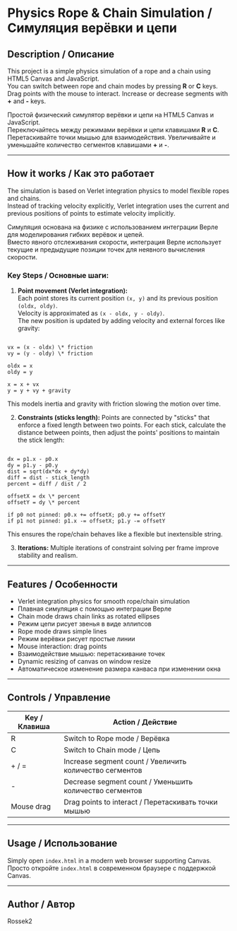 # Physics Rope & Chain Simulation / Симуляция верёвки и цепи

## Description / Описание

This project is a simple physics simulation of a rope and a chain using HTML5 Canvas and JavaScript.  
You can switch between rope and chain modes by pressing **R** or **C** keys.  
Drag points with the mouse to interact. Increase or decrease segments with **+** and **-** keys.

Простой физический симулятор верёвки и цепи на HTML5 Canvas и JavaScript.  
Переключайтесь между режимами верёвки и цепи клавишами **R** и **C**.  
Перетаскивайте точки мышью для взаимодействия. Увеличивайте и уменьшайте количество сегментов клавишами **+** и **-**.

---

## How it works / Как это работает

The simulation is based on Verlet integration physics to model flexible ropes and chains.  
Instead of tracking velocity explicitly, Verlet integration uses the current and previous positions of points to estimate velocity implicitly.

Симуляция основана на физике с использованием интеграции Верле для моделирования гибких верёвок и цепей.  
Вместо явного отслеживания скорости, интеграция Верле использует текущие и предыдущие позиции точек для неявного вычисления скорости.

### Key Steps / Основные шаги:

1. **Point movement (Verlet integration):**  
   Each point stores its current position `(x, y)` and its previous position `(oldx, oldy)`.  
   Velocity is approximated as `(x - oldx, y - oldy)`.  
   The new position is updated by adding velocity and external forces like gravity:
```

vx = (x - oldx) \* friction
vy = (y - oldy) \* friction

oldx = x
oldy = y

x = x + vx
y = y + vy + gravity

```
This models inertia and gravity with friction slowing the motion over time.

2. **Constraints (sticks length):**
Points are connected by "sticks" that enforce a fixed length between two points.
For each stick, calculate the distance between points, then adjust the points' positions to maintain the stick length:
```

dx = p1.x - p0.x
dy = p1.y - p0.y
dist = sqrt(dx*dx + dy*dy)
diff = dist - stick_length
percent = diff / dist / 2

offsetX = dx \* percent
offsetY = dy \* percent

if p0 not pinned: p0.x += offsetX; p0.y += offsetY
if p1 not pinned: p1.x -= offsetX; p1.y -= offsetY

```
This ensures the rope/chain behaves like a flexible but inextensible string.

3. **Iterations:**
Multiple iterations of constraint solving per frame improve stability and realism.

---

## Features / Особенности

- Verlet integration physics for smooth rope/chain simulation
- Плавная симуляция с помощью интеграции Верле
- Chain mode draws chain links as rotated ellipses
- Режим цепи рисует звенья в виде эллипсов
- Rope mode draws simple lines
- Режим верёвки рисует простые линии
- Mouse interaction: drag points
- Взаимодействие мышью: перетаскивание точек
- Dynamic resizing of canvas on window resize
- Автоматическое изменение размера канваса при изменении окна

---

## Controls / Управление

| Key / Клавиша | Action / Действие                    |
|---------------|------------------------------------|
| R             | Switch to Rope mode / Верёвка       |
| C             | Switch to Chain mode / Цепь          |
| + / =         | Increase segment count / Увеличить количество сегментов |
| -             | Decrease segment count / Уменьшить количество сегментов |
| Mouse drag    | Drag points to interact / Перетаскивать точки мышью      |

---

## Usage / Использование

Simply open `index.html` in a modern web browser supporting Canvas.
Просто откройте `index.html` в современном браузере с поддержкой Canvas.

---

## Author / Автор

Rossek2

